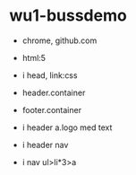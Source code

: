 # wu1-bussdemo
* chrome, github.com 

* html:5 
* i head, link:css
* header.container
* footer.container
* i header a.logo med text
* i header nav 
* i nav ul>li*3>a